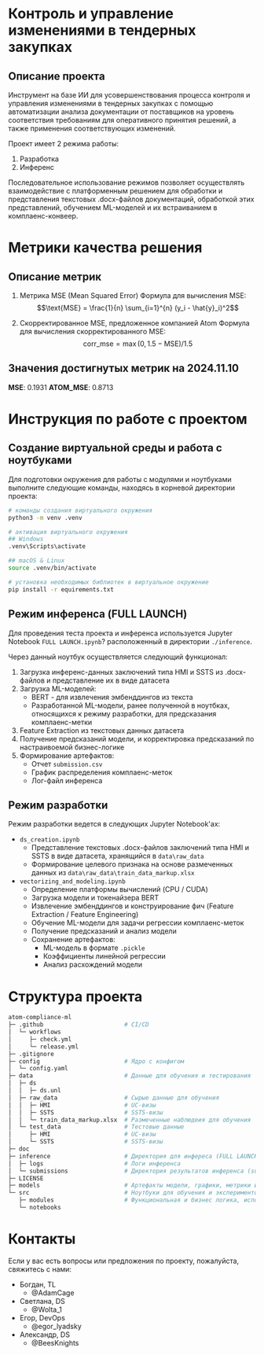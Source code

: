 # Контроль и управление изменениями в тендерных закупках
## Описание проекта

Инструмент на базе ИИ для усовершенствования процесса контроля и управления изменениями в тендерных закупках с помощью автоматизации анализа документации от поставщиков на уровень соответствия требованиям для оперативного принятия решений, а также применения соответствующих изменений.

Проект имеет 2 режима работы:
1. Разработка
2. Инференс

Последовательное использование режимов позволяет осуществлять взаимодействие с платформенным решением для обработки и представления текстовых .docx-файлов документаций, обработкой этих представлений, обучением ML-моделей и их встраиванием в комплаенс-конвеер.

# Метрики качества решения
## Описание метрик

1. Метрика MSE (Mean Squared Error) Формула для вычисления MSE:
$$\text{MSE} = \frac{1}{n} \sum_{i=1}^{n} (y_i - \hat{y}_i)^2$$ 

2. Скорректированное MSE, предложенное компанией Atom Формула для вычисления скорректированного MSE:
$$\text{corr\_mse} = \max(0, 1.5 - \text{MSE}) / 1.5$$

## Значения достигнутых метрик на 2024.11.10
**MSE**: 0.1931
**ATOM_MSE**: 0.8713

# Инструкция по работе с проектом
## Создание виртуальной среды и работа с ноутбуками

Для подготовки окружения для работы с модулями и ноутбуками выполните следующие команды, находясь в корневой директории проекта:

```bash
# команды создания виртуального окружения
python3 -m venv .venv

# активация виртуального окружения
## Windows
.venv\Scripts\activate

## macOS & Linux
source .venv/bin/activate

# установка необходимых библиотек в виртуальное окружение
pip install -r equirements.txt
```

## Режим инференса (FULL LAUNCH)

Для проведения теста проекта и инференса используется Jupyter Notebook `FULL LAUNCH.ipynb`? расположенный в директории `./inference`.

Через данный ноутбук осуществляется следующий функционал:
1. Загрузка инференс-данных заключений типа HMI и SSTS из .docx-файлов и представление их в виде датасета
2. Загрузка ML-моделей:
   - BERT - для извлечения эмбенддингов из текста
   - Разработанной ML-модели, ранее полученной в ноутбках, относящихся к режиму разработки, для предсказания комплаенс-метки
3. Feature Extraction из текстовых данных датасета
4. Получение предсказаний модели, и корректировка предсказаний по настраивоемой бизнес-логике
5. Формирование артефактов:
   - Отчет `submission.csv`
   - График распределения комплаенс-меток
   - Лог-файл инференса

## Режим разработки

Режим разработки ведется в следующих Jupyter Notebook'ах:
- `ds_creation.ipynb`
   - Представление текстовых .docx-файлов заключений типа HMI и SSTS в виде датасета, хранящийся в `data\raw_data`
   - Формирование целевого признака на основе размеченных данных из `data\raw_data\train_data_markup.xlsx`
- `vectorizing_and_modeling.ipynb`
   - Определение платформы вычислений (CPU / CUDA)
   - Загрузка модели и токенайзера BERT
   - Извлечение эмбенддингов и конструирование фич (Feature Extraction / Feature Engineering)
   - Обучение ML-модели для задачи регрессии комплаенс-меток
   - Получение предсказаний и анализ модели
   - Сохранение артефактов:
      - ML-модель в формате `.pickle`
      - Коэффициенты линейной регрессии
      - Анализ расхождений модели

# Структура проекта

```bash
atom-compliance-ml
├─ .github                       # CI/CD
│  └─ workflows
│     ├─ check.yml
│     └─ release.yml
├─ .gitignore
├─ config                        # Ядро с конфигом
│  └─ config.yaml
├─ data                          # Данные для обучения и тестирования
│  ├─ ds
│  │  ├─ ds.unl
│  ├─ raw_data                   # Сырые данные для обучения
│  │  ├─ HMI                     # UC-визы
│  │  ├─ SSTS                    # SSTS-визы
│  │  └─ train_data_markup.xlsx  # Размеченные наблюдеия для обучения
│  └─ test_data                  # Тестовые данные
│     ├─ HMI                     # UC-визы
│     └─ SSTS                    # SSTS-визы
├─ doc
├─ inference                     # Директория для инфереса (FULL LAUNCH)
│  ├─ logs                       # Логи инференса
│  └─ submissions                # Директория результатов инференса (submissions)
├─ LICENSE
├─ models                        # Артефакты модели, графики, метрики и т.д.
└─ src                           # Ноутбуки для обучения и экспериментов, модули
   ├─ modules                    # Функциональная и бизнес логика, используемая во всех ноутбуках
   └─ notebooks

```

# Контакты
Если у вас есть вопросы или предложения по проекту, пожалуйста, свяжитесь с нами:
- Богдан, TL
   - @AdamCage
- Светлана, DS
   - @Wolta_1
- Егор, DevOps
   - @egor_lyadsky
- Александр, DS
   - @BeesKnights
